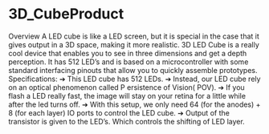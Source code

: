 # 3D_CubeProduct 
Overview
A LED cube is like a LED screen, but it is special in the case that it gives output in a 3D space, making it more realistic. 3D LED Cube is a really cool device that enables you to see in three dimensions and get a depth perception. It has 512 LED’s and is based on a microcontroller with some standard interfacing pinouts that allow you to quickly assemble prototypes.
Specifications:
➔ This LED cube has 512 LEDs.
➔ Instead, our LED cube rely on an optical phenomenon called P ersistence of
Vision( POV).
➔ If you flash a LED really fast, the image will stay on your retina for a little while after the
led turns off.
➔ With this setup, we only need 64 (for the anodes) + 8 (for each layer) IO ports to
control the LED cube.
➔ Output of the transistor is given to the LED’s. Which controls the shifting of LED layer.
 
